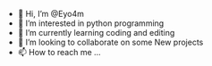 - 👋 Hi, I’m @Eyo4m
- 👀 I’m interested in python programming
- 🌱 I’m currently learning coding and editing
- 💞️ I’m looking to collaborate on some New projects
- 📫 How to reach me ...

<!---
Eyo4m/Eyo4m is a ✨ special ✨ repository because its `README.md` (this file) appears on your GitHub profile.
You can click the Preview link to take a look at your changes.
--->
